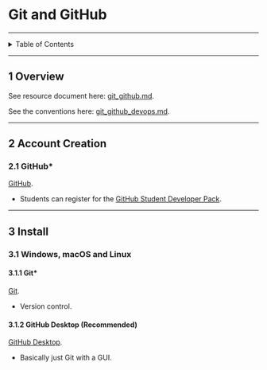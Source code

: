 # Git and GitHub

---

<details markdown="1">
  <summary>Table of Contents</summary>

- [1 Overview](#1-overview)
- [2 Account Creation](#2-account-creation)
    - [2.1 GitHub*](#21-github)
- [3 Install](#3-install)
    - [3.1 Windows, macOS and Linux](#31-windows-macos-and-linux)
        - [3.1.1 Git*](#311-git)
        - [3.1.2 GitHub Desktop (Recommended)](#312-github-desktop-recommended)

</details>

---

## 1 Overview

See resource document here: [git_github.md](../resources/git_github.md).

See the conventions
here: [git_github_devops.md](../conventions/git_github_devops.md).

---

## 2 Account Creation

### 2.1 GitHub*

[GitHub](https://github.com/).

- Students can register for
  the [GitHub Student Developer Pack](https://education.github.com/pack).

---

## 3 Install

### 3.1 Windows, macOS and Linux

#### 3.1.1 Git*

[Git](https://git-scm.com/downloads).

- Version control.

#### 3.1.2 GitHub Desktop (Recommended)

[GitHub Desktop](https://desktop.github.com/).

- Basically just Git with a GUI.
